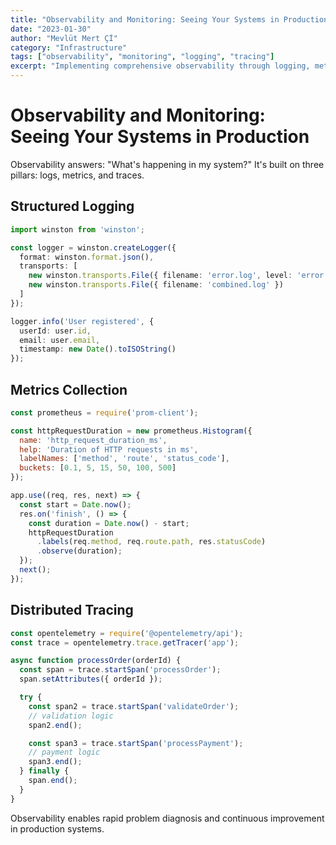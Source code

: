 ```yaml
---
title: "Observability and Monitoring: Seeing Your Systems in Production"
date: "2023-01-30"
author: "Mevlüt Mert Çİ"
category: "Infrastructure"
tags: ["observability", "monitoring", "logging", "tracing"]
excerpt: "Implementing comprehensive observability through logging, metrics, and distributed tracing."
---
```


# Observability and Monitoring: Seeing Your Systems in Production

Observability answers: "What's happening in my system?" It's built on three pillars: logs, metrics, and traces.

## Structured Logging

```typescript
import winston from 'winston';

const logger = winston.createLogger({
  format: winston.format.json(),
  transports: [
    new winston.transports.File({ filename: 'error.log', level: 'error' }),
    new winston.transports.File({ filename: 'combined.log' })
  ]
});

logger.info('User registered', {
  userId: user.id,
  email: user.email,
  timestamp: new Date().toISOString()
});
```

## Metrics Collection

```javascript
const prometheus = require('prom-client');

const httpRequestDuration = new prometheus.Histogram({
  name: 'http_request_duration_ms',
  help: 'Duration of HTTP requests in ms',
  labelNames: ['method', 'route', 'status_code'],
  buckets: [0.1, 5, 15, 50, 100, 500]
});

app.use((req, res, next) => {
  const start = Date.now();
  res.on('finish', () => {
    const duration = Date.now() - start;
    httpRequestDuration
      .labels(req.method, req.route.path, res.statusCode)
      .observe(duration);
  });
  next();
});
```

## Distributed Tracing

```javascript
const opentelemetry = require('@opentelemetry/api');
const trace = opentelemetry.trace.getTracer('app');

async function processOrder(orderId) {
  const span = trace.startSpan('processOrder');
  span.setAttributes({ orderId });

  try {
    const span2 = trace.startSpan('validateOrder');
    // validation logic
    span2.end();

    const span3 = trace.startSpan('processPayment');
    // payment logic
    span3.end();
  } finally {
    span.end();
  }
}
```

Observability enables rapid problem diagnosis and continuous improvement in production systems.
